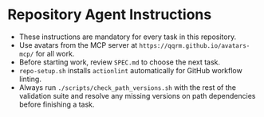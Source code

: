 # Repository Agent Instructions

- These instructions are mandatory for every task in this repository.
- Use avatars from the MCP server at `https://qqrm.github.io/avatars-mcp/` for all work.
- Before starting work, review `SPEC.md` to choose the next task.
- `repo-setup.sh` installs `actionlint` automatically for GitHub workflow linting.
- Always run `./scripts/check_path_versions.sh` with the rest of the validation suite and resolve any missing versions on path dependencies before finishing a task.

